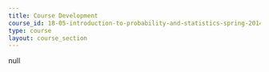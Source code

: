 ```yaml
---
title: Course Development
course_id: 18-05-introduction-to-probability-and-statistics-spring-2014
type: course
layout: course_section
---
```

null